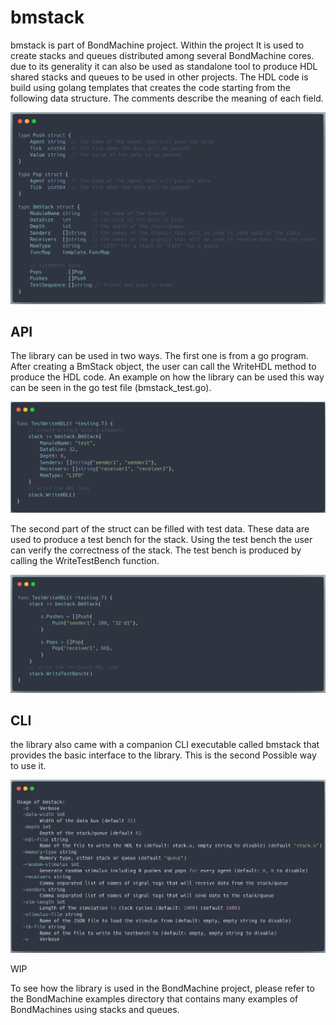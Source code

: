 # bmstack

bmstack is part of BondMachine project. Within the project It is used to create stacks and queues distributed among several BondMachine cores. due to its generality it can also be used as standalone tool to produce HDL shared stacks and queues to be used in other projects.
The HDL code is build using golang templates that creates the code starting from the following data structure. The comments describe the meaning of each field.

![BmStack](bmstack.png)

## API 

The library can be used in two ways.
The first one is from a go program. After creating a BmStack object, the user can call the WriteHDL method to produce the HDL code.
An example on how the library can be used this way can be seen in the go test file (bmstack_test.go).

![WriteHDL](writehdl.png)

The second part of the struct can be filled with test data. These data are used to produce a test bench for the stack. Using the test bench the user can verify the correctness of the stack. The test bench is produced by calling the WriteTestBench function.

![WritetestBench](writetestbench.png)

## CLI

the library also came with a companion CLI executable called bmstack that provides the basic interface to the library. This is the second Possible way to use it.

![CLI](cli.png)

WIP

To see how the library is used in the BondMachine project, please refer to the BondMachine examples directory that contains many examples of BondMachines using stacks and queues.